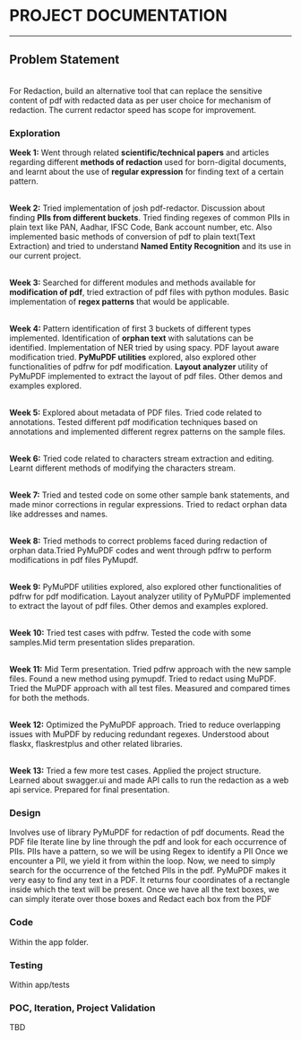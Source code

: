 # PROJECT DOCUMENTATION
------------

## Problem Statement
<br>For Redaction, build an alternative tool that can replace the sensitive content of pdf with redacted data as per user choice for mechanism of redaction. The current redactor speed has scope for improvement.

### Exploration
**Week 1:** Went through related **scientific/technical papers** and articles regarding different **methods of redaction** used for born-digital documents, and learnt about the use of **regular expression** for finding text of a certain pattern. </br>

<br>**Week 2:** Tried implementation of josh pdf-redactor. Discussion about finding **PIIs from different buckets**. Tried finding regexes of common PIIs in plain text like PAN, Aadhar, IFSC Code, Bank account number, etc.
Also implemented basic methods of conversion of pdf to plain text(Text Extraction) and tried to understand **Named Entity Recognition** and its use in our current project.</br>

<br>**Week 3:** Searched for different modules and methods available for **modification of pdf**, tried extraction of pdf files with python modules. Basic implementation of **regex patterns** that would be applicable.</br>

<br>**Week 4:** Pattern identification of first 3 buckets of different types implemented. Identification of **orphan text** with salutations can be identified. Implementation of NER tried by using spacy. PDF layout aware modification tried.
**PyMuPDF utilities** explored, also explored other functionalities of pdfrw for pdf modification.
**Layout analyzer** utility of PyMuPDF implemented to extract the layout of pdf files. Other demos and examples explored.</br>

<br>**Week 5:**
Explored about metadata of PDF files.
Tried code related to annotations.
Tested different pdf modification techniques based on annotations and implemented different regrex patterns on the sample files.
<br>

<br>**Week 6:**
Tried code related to characters stream extraction and editing.
Learnt different methods of modifying the characters stream.
<br>

<br>**Week 7:**
Tried and tested code on some other sample bank statements, and made minor corrections in regular expressions.
Tried to redact orphan data like addresses and names.
<br>

<br>**Week 8:**
Tried methods to correct problems faced during redaction of orphan data.Tried PyMuPDF codes and went through pdfrw to perform modifications in pdf files PyMupdf.
<br>

<br>**Week 9:**
PyMuPDF utilities explored, also explored other functionalities of pdfrw for pdf modification. Layout analyzer utility of PyMuPDF implemented to extract the layout of pdf files. Other demos and examples explored.
<br>

<br>**Week 10:**
Tried test cases with pdfrw. Tested the code with some samples.Mid term presentation slides preparation.
<br>

<br>**Week 11:**
Mid Term presentation. Tried pdfrw approach with the new sample files. Found a new method using pymupdf. Tried to redact using MuPDF. Tried the MuPDF approach with all test files. Measured and compared times for both the methods.
<br>

<br>**Week 12:**
Optimized the PyMuPDF approach. Tried to reduce overlapping issues with MuPDF by reducing redundant regexes. Understood about flaskx, flaskrestplus and other related libraries.
<br>

<br>**Week 13:**
Tried a few more test cases. Applied the project structure. Learned about swagger.ui and made API calls to run the redaction as a web api service. Prepared for final presentation.
<br>

### Design
Involves use of library PyMuPDF for redaction of pdf documents.
Read the PDF file
Iterate line by line through the pdf and look for each occurrence of PIIs. PIIs have a pattern, so we will be using Regex to identify a PII
Once we encounter a PII, we yield it from within the loop.
Now, we need to simply search for the occurrence of the fetched PIIs in the pdf. PyMuPDF makes it very easy to find any text in a PDF. It returns four coordinates of a rectangle inside which the text will be present.
Once we have all the text boxes, we can simply iterate over those boxes and Redact each box from the PDF


### Code
Within the app folder.


### Testing
Within app/tests

### POC, Iteration, Project Validation
TBD


